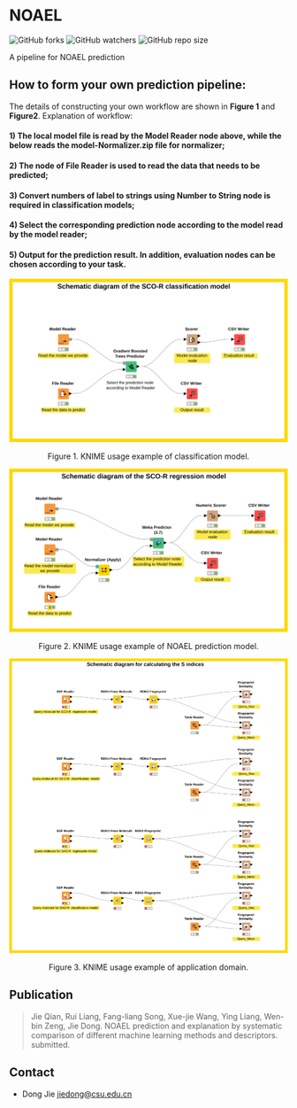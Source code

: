 # NOAEL
![GitHub forks](https://img.shields.io/github/forks/ifyoungnet/NOAEL.svg?style=social)
![GitHub watchers](https://img.shields.io/github/watchers/ifyoungnet/NOAEL.svg?style=social)
![GitHub repo size](https://img.shields.io/github/repo-size/ifyoungnet/NOAEL.svg)

 A pipeline for NOAEL prediction
## How to form your own prediction pipeline:
The details of constructing your own workflow are shown in **Figure 1** and **Figure2**. 
Explanation of workflow: 
#### 1) The local model file is read by the Model Reader node above, while the below reads the model-Normalizer.zip file for normalizer; 
#### 2) The node of File Reader is used to read the data that needs to be predicted; 
#### 3) Convert numbers of label to strings using Number to String node is required in classification models; 
#### 4) Select the corresponding prediction node according to the model read by the model reader;
#### 5) Output for the prediction result. In addition, evaluation nodes can be chosen according to your task.

![image](https://github.com/ifyoungnet/NOAEL/blob/main/SCO-R%20for%20classification.svg)
<p align="center">Figure 1. KNIME usage example of classification model.</p>

![image](https://github.com/ifyoungnet/NOAEL/blob/main/SCO-R%20for%20regression.svg)
<p align="center">Figure 2. KNIME usage example of NOAEL prediction model.</p>

![image](https://github.com/ifyoungnet/NOAEL/blob/main/Application%20Domain.svg)
<p align="center">Figure 3. KNIME usage example of application domain.</p>

## Publication
> Jie Qian, Rui Liang, Fang-liang Song, Xue-jie Wang, Ying Liang, Wen-bin Zeng, Jie Dong. NOAEL prediction and explanation by systematic comparison of different machine learning methods and descriptors. submitted.

## Contact
  
  * Dong Jie <jiedong@csu.edu.cn> 
